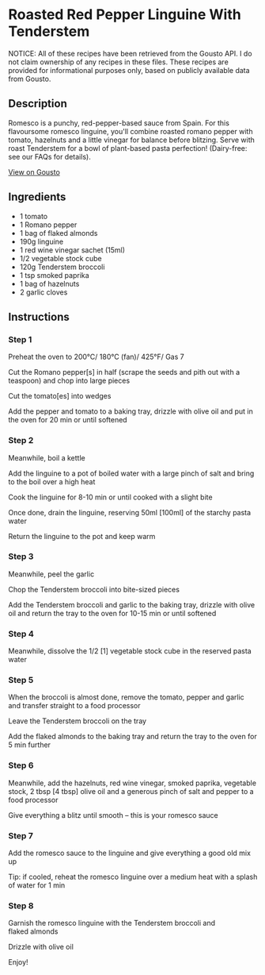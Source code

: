 # Roasted Red Pepper Linguine With Tenderstem

NOTICE: All of these recipes have been retrieved from the Gousto API. I do not claim ownership of any recipes in these files. These recipes are provided for informational purposes only, based on publicly available data from Gousto.

## Description

Romesco is a punchy, red-pepper-based sauce from Spain. For this flavoursome romesco linguine, you'll combine roasted romano pepper with tomato, hazelnuts and a little vinegar for balance before blitzing. Serve with roast Tenderstem for a bowl of plant-based pasta perfection! (Dairy-free: see our FAQs for details).

[View on Gousto](https://www.gousto.co.uk/recipes/cookbook/roasted-red-pepper-linguine-with-tenderstem)

## Ingredients

- 1 tomato
- 1 Romano pepper 
- 1 bag of flaked almonds
- 190g linguine 
- 1 red wine vinegar sachet (15ml)
- 1/2 vegetable stock cube
- 120g Tenderstem broccoli
- 1 tsp smoked paprika
- 1 bag of hazelnuts
- 2 garlic cloves

## Instructions


### Step 1

Preheat the oven to 200°C/ 180°C (fan)/ 425°F/ Gas 7


Cut the Romano pepper<span class="text-danger">[s]</span> in half (scrape the seeds and pith out with a teaspoon) and chop into large pieces 


Cut the tomato<span class="text-danger">[es]</span><span class="text-danger"> </span>into wedges


Add the pepper and tomato to a baking tray, drizzle with olive oil and put in the oven for 20 min or until softened


### Step 2

Meanwhile, boil a kettle 


Add the linguine to a pot of boiled water with a large pinch of salt and bring to the boil over a high heat


Cook the linguine for 8-10 min or until cooked with a slight bite


Once done, drain the linguine, reserving 50ml <span class="text-danger">[100ml]</span> of the starchy pasta water


Return the linguine to the pot and keep warm


### Step 3

Meanwhile, peel the garlic 


Chop the Tenderstem broccoli into bite-sized pieces


Add the Tenderstem broccoli and garlic to the baking tray, drizzle with olive oil and return the tray to the oven for 10-15 min or until softened


### Step 4

Meanwhile, dissolve the 1/2 <span class="text-danger">[1] </span>vegetable stock cube in the reserved pasta water


### Step 5

When the broccoli is almost done, remove the tomato, pepper and garlic and transfer straight to a food processor


Leave the Tenderstem broccoli on the tray 


Add the flaked almonds to the baking tray and return the tray to the oven for 5 min further


### Step 6

Meanwhile, add the hazelnuts, red wine vinegar, smoked paprika, vegetable stock, 2 tbsp <span class="text-danger">[4 tbsp]</span> olive oil and a generous pinch of salt and pepper to a food processor 


Give everything a blitz until smooth – this is your romesco sauce


### Step 7

Add the romesco sauce to the linguine and give everything a good old mix up 


Tip: if cooled, reheat the romesco linguine over a medium heat with a splash of water for 1 min

### Step 8

Garnish the romesco linguine with the Tenderstem broccoli and flaked almonds 


Drizzle with olive oil 


Enjoy!

